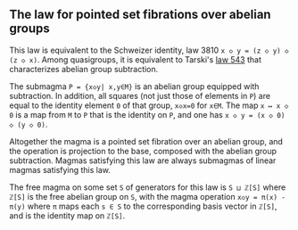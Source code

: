## The law for pointed set fibrations over abelian groups

This law is equivalent to the Schweizer identity, law 3810 `x ◇ y = (z ◇ y) ◇ (z ◇ x)`.  Among quasigroups, it is equivalent to Tarski's [law 543](https://teorth.github.io/equational_theories/implications/?543) that characterizes abelian group subtraction.

The submagma `P = {x◇y| x,y∈M}` is an abelian group equipped with subtraction.  In addition, all squares (not just those of elements in `P`) are equal to the identity element `0` of that group, `x◇x=0` for `x∈M`.  The map `x ↦ x ◇ 0` is a map from `M` to `P` that is the identity on `P`, and one has `x ◇ y = (x ◇ 0) ◇ (y ◇ 0)`.

Altogether the magma is a pointed set fibration over an abelian group, and the operation is projection to the base, composed with the abelian group subtraction.  Magmas satisfying this law are always submagmas of linear magmas satisfying this law.

The free magma on some set `S` of generators for this law is `S ⊔ ℤ[S]` where `ℤ[S]` is the free abelian group on `S`, with the magma operation `x◇y = π(x) - π(y)` where `π` maps each `s ∈ S` to the corresponding basis vector in `ℤ[S]`, and is the identity map on `ℤ[S]`.
